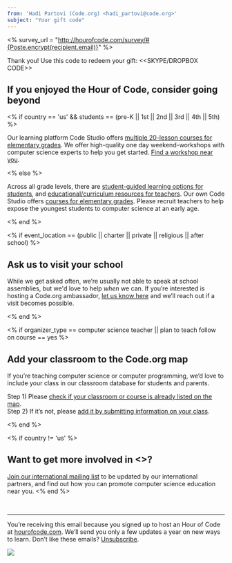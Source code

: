 ```yaml
---
from: 'Hadi Partovi (Code.org) <hadi_partovi@code.org>'
subject: "Your gift code"
---
```

<% survey_url = "http://hourofcode.com/survey/#{Poste.encrypt(recipient.email)}" %>

Thank you! Use this code to redeem your gift:  <<SKYPE/DROPBOX CODE>>


## If you enjoyed the Hour of Code, consider going beyond

<% if country == 'us'  && students == (pre-K || 1st || 2nd || 3rd || 4th || 5th) %>

Our learning platform Code Studio offers [multiple 20-lesson courses for elementary grades](https://code.org/k5).  We offer high-quality one day weekend-workshops with computer science experts to help you get started. [Find a workshop near you](https://code.org/k5). 

<% else %>

Across all grade levels, there are [student-guided learning options for students](https://code.org/learn/beyond), and [educational/curriculum resources for teachers](https://code.org/educate/3rdparty). Our own Code Studio offers [courses for elementary grades](https://code.org/k5). Please recruit teachers to help expose the youngest students to computer science at an early age. 

<% end %>

<% if event_location == (public || charter || private || religious || after school) %>

## Ask us to visit your school
While we get asked often, we’re usually not able to speak at school assemblies, but we'd love to help *when* we can. If you’re interested is hosting a Code.org ambassador, [let us know here](http://code.org/k5) and we’ll reach out if a visit becomes possible.

<% end %>

<% if organizer_type == computer science teacher || plan to teach follow on course == yes %>

## Add your classroom to the Code.org map

If you’re teaching computer science or computer programming, we’d love to include your class in our classroom database for students and parents. 

Step 1) Please [check if your classroom or course is already listed on the map](http://code.org/learn/local).  
Step 2) If it’s not, please [add it by submitting information on your class](http://code.org/schools/new).

<% end %>

<% if country != 'us' %>
## Want to get more involved in <<your country>>?
[Join our international mailing list](https://docs.google.com/forms/d/1qYJFBjXRRiCchqtYunTUy7qyYwNHpUIZKAxh1T-bGL8/viewform) to be updated by our international partners, and find out how you can promote computer science education near you.
<% end %>



<br/>
<hr/>

You’re receiving this email because you signed up to host an Hour of Code at [hourofcode.com](https://hourofcode.com/). We’ll send you only a few updates a year on new ways to learn. Don’t like these emails? [Unsubscribe](<%= unsubscribe_link %>).

![](<%= tracking_pixel %>)
